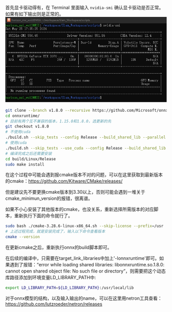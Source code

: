 首先显卡驱动得有，在 Terminal 里面输入 `nvidia-smi` 确认显卡驱动是否正常。如果有如下输出则是正常的。
![nvidia-smi](illustration/nvidia-smi.png)

```bash
git clone --branch v1.8.0 --recursive https://github.com/Microsoft/onnxruntime
cd onnxruntime/
# 目前有两个互不兼容的版本，1.15.0和1.8.0，选更新的先
git checkout v1.8.0
# 不使用cuda
./build.sh --skip_tests --config Release --build_shared_lib --parallel
# 使用cuda
./build.sh --skip_tests --use_cuda --config Release --build_shared_lib --parallel --cuda_home /usr/local/cuda-12.5 --cudnn_home /usr/local/cuda-12.5
# 编译完成之后还需要安装
cd build/Linux/Release
sudo make install
```

在这个过程中可能会遇到报cmake版本不对的问题，可以在这里获取到最新版本的cmake：https://github.com/Kitware/CMake/releases/

但是建议先不要更换cmake版本到3.30以上，否则可能会遇到一堆关于cmake_minimun_version的报错，很离谱。

如果不小心安装了其他版本的cmake，也没关系，重新选择所需版本的对应脚本，重新执行下面的命令就行了。

```bash
sudo bash ./cmake-3.28.6-linux-x86_64.sh --skip-license --prefix=/usr
# 上述过程完成，就是安装完成了，输入以下命令查看版本
cmake --version
```

在更新cmake之后，重新执行onnx的build脚本即可。

在后续的编译中，只需要在target_link_libraries中加上'-lonnxruntime'即可。如果遇到了报错：“error while loading shared libraries: libonnxruntime.so.1.8.0: cannot open shared object file: No such file or directory”，则需要把这个动态库路径添加到环境变量LD_LIBRARY_PATH中:

```bash
export LD_LIBRARY_PATH=${LD_LIBRARY_PATH}:/usr/local/lib
```

对于onnx模型的结构，以及输入输出的name，可以在这里用netron工具查看：https://github.com/lutzroeder/netron/releases
